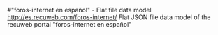#"foros-internet en español" - Flat file data model
http://es.recuweb.com/foros-internet/
Flat JSON file data model of the recuweb portal "foros-internet en español"
